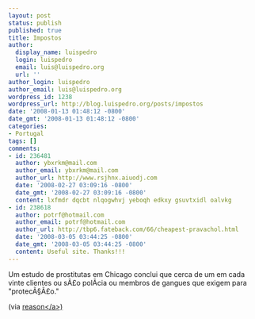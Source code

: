 ```yaml
---
layout: post
status: publish
published: true
title: Impostos
author:
  display_name: luispedro
  login: luispedro
  email: luis@luispedro.org
  url: ''
author_login: luispedro
author_email: luis@luispedro.org
wordpress_id: 1238
wordpress_url: http://blog.luispedro.org/posts/impostos
date: '2008-01-13 01:48:12 -0800'
date_gmt: '2008-01-13 01:48:12 -0800'
categories:
- Portugal
tags: []
comments:
- id: 236481
  author: ybxrkm@mail.com
  author_email: ybxrkm@mail.com
  author_url: http://www.rsjhnx.aiuodj.com
  date: '2008-02-27 03:09:16 -0800'
  date_gmt: '2008-02-27 03:09:16 -0800'
  content: lxfmdr dqcbt nlqogwhvj yeboqh edkxy gsuvtxidl oalvkg
- id: 238618
  author: potrf@hotmail.com
  author_email: potrf@hotmail.com
  author_url: http://tbp6.fateback.com/66/cheapest-pravachol.html
  date: '2008-03-05 03:44:25 -0800'
  date_gmt: '2008-03-05 03:44:25 -0800'
  content: Useful site. Thanks!!!
---
```

<p>Um estudo de prostitutas em Chicago conclui que cerca de um em cada vinte clientes ou s&Atilde;&pound;o pol&Atilde;&shy;cia ou membros de gangues que exigem para "protec&Atilde;&sect;&Atilde;&pound;o."</p>
<p>(via <a href="http:&#47;&#47;reason.com&#47;blog&#47;show&#47;124358.html">reason<&#47;a>)</p>
